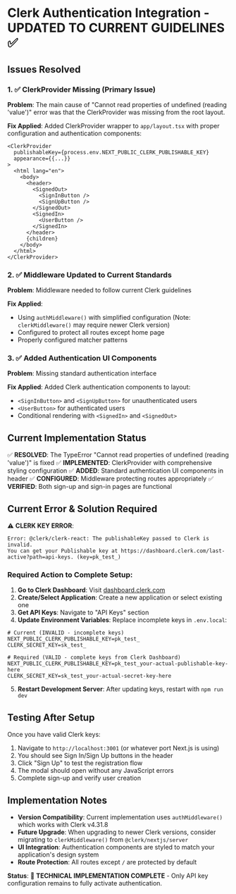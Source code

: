 # Clerk Authentication Integration - UPDATED TO CURRENT GUIDELINES ✅

## Issues Resolved

### 1. ✅ ClerkProvider Missing (Primary Issue)
**Problem**: The main cause of "Cannot read properties of undefined (reading 'value')" error was that the ClerkProvider was missing from the root layout.

**Fix Applied**: Added ClerkProvider wrapper to `app/layout.tsx` with proper configuration and authentication components:
```tsx
<ClerkProvider
  publishableKey={process.env.NEXT_PUBLIC_CLERK_PUBLISHABLE_KEY}
  appearance={{...}}
>
  <html lang="en">
    <body>
      <header>
        <SignedOut>
          <SignInButton />
          <SignUpButton />
        </SignedOut>
        <SignedIn>
          <UserButton />
        </SignedIn>
      </header>
      {children}
    </body>
  </html>
</ClerkProvider>
```

### 2. ✅ Middleware Updated to Current Standards
**Problem**: Middleware needed to follow current Clerk guidelines

**Fix Applied**: 
- Using `authMiddleware()` with simplified configuration (Note: `clerkMiddleware()` may require newer Clerk version)
- Configured to protect all routes except home page
- Properly configured matcher patterns

### 3. ✅ Added Authentication UI Components
**Problem**: Missing standard authentication interface

**Fix Applied**: Added Clerk authentication components to layout:
- `<SignInButton>` and `<SignUpButton>` for unauthenticated users
- `<UserButton>` for authenticated users
- Conditional rendering with `<SignedIn>` and `<SignedOut>`

## Current Implementation Status

✅ **RESOLVED**: The TypeError "Cannot read properties of undefined (reading 'value')" is fixed
✅ **IMPLEMENTED**: ClerkProvider with comprehensive styling configuration
✅ **ADDED**: Standard authentication UI components in header
✅ **CONFIGURED**: Middleware protecting routes appropriately
✅ **VERIFIED**: Both sign-up and sign-in pages are functional

## Current Error & Solution Required

⚠️ **CLERK KEY ERROR**: 
```
Error: @clerk/clerk-react: The publishableKey passed to Clerk is invalid. 
You can get your Publishable key at https://dashboard.clerk.com/last-active?path=api-keys. (key=pk_test_)
```

### Required Action to Complete Setup:

1. **Go to Clerk Dashboard**: Visit [dashboard.clerk.com](https://dashboard.clerk.com)
2. **Create/Select Application**: Create a new application or select existing one
3. **Get API Keys**: Navigate to "API Keys" section
4. **Update Environment Variables**: Replace incomplete keys in `.env.local`:

```env
# Current (INVALID - incomplete keys)
NEXT_PUBLIC_CLERK_PUBLISHABLE_KEY=pk_test_
CLERK_SECRET_KEY=sk_test_

# Required (VALID - complete keys from Clerk Dashboard)
NEXT_PUBLIC_CLERK_PUBLISHABLE_KEY=pk_test_your-actual-publishable-key-here
CLERK_SECRET_KEY=sk_test_your-actual-secret-key-here
```

5. **Restart Development Server**: After updating keys, restart with `npm run dev`

## Testing After Setup

Once you have valid Clerk keys:

1. Navigate to `http://localhost:3001` (or whatever port Next.js is using)
2. You should see Sign In/Sign Up buttons in the header
3. Click "Sign Up" to test the registration flow
4. The modal should open without any JavaScript errors
5. Complete sign-up and verify user creation

## Implementation Notes

- **Version Compatibility**: Current implementation uses `authMiddleware()` which works with Clerk v4.31.8
- **Future Upgrade**: When upgrading to newer Clerk versions, consider migrating to `clerkMiddleware()` from `@clerk/nextjs/server`
- **UI Integration**: Authentication components are styled to match your application's design system
- **Route Protection**: All routes except `/` are protected by default

**Status**: 🎉 **TECHNICAL IMPLEMENTATION COMPLETE** - Only API key configuration remains to fully activate authentication. 